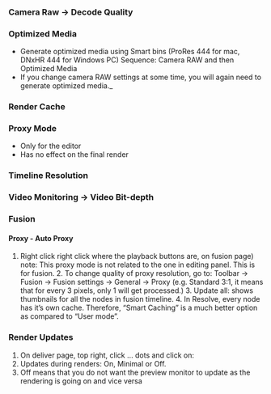 ### Camera Raw → Decode Quality
    
### Optimized Media
    
- Generate optimized media using Smart bins (ProRes 444 for mac, DNxHR 444 for Windows PC) Sequence: Camera RAW and then Optimized Media
- If you change camera RAW settings at some time, you will again need to generate optimized media._
    
### Render Cache
    
### Proxy Mode
    
- Only for the editor
 - Has no effect on the final render
    
### Timeline Resolution
    
### Video Monitoring → Video Bit-depth
    
### Fusion
    
#### Proxy - Auto Proxy

1. Right click right click where the playback buttons are, on fusion page) note: This proxy mode is not related to the one in editing panel. This is for fusion.
    2. To change quality of proxy resolution, go to: Toolbar → Fusion → Fusion settings → General → Proxy (e.g. Standard 3:1, it means that for every 3 pixels, only 1 will get processed.)
    3. Update all: shows thumbnails for all the nodes in fusion timeline.
    4. In Resolve, every node has it’s own cache. Therefore, “Smart Caching” is a much better option as compared to “User mode”.
        
### Render Updates
    
1. On deliver page, top right, click … dots and click on:
2. Updates during renders: On, Minimal or Off.
3. Off means that you do not want the preview monitor to update as the rendering is going on and vice versa